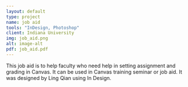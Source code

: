 ```yaml
---
layout: default
type: project
name: job aid
tools: "InDesign, Photoshop"
client: Indiana University
img: job_aid.png
alt: image-alt
pdf: job_aid.pdf
---
```

This job aid is to help faculty who need help in setting assignment and grading in Canvas. It can be used in Canvas training seminar or job aid. It was designed by Ling Qian using In Design.

